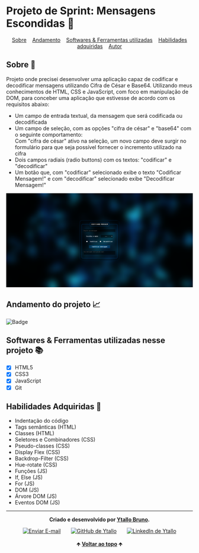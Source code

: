 # Projeto de Sprint: Mensagens Escondidas 🔐

<div id="inicio" align=center>
  <a href="#sobre">Sobre</a>&nbsp;&nbsp;&nbsp;
  <a href="#andamento">Andamento</a>&nbsp;&nbsp;&nbsp;
  <a href="#linguagens">Softwares & Ferramentas utilizadas</a>&nbsp;&nbsp;&nbsp;
  <a href="#habilidades">Habilidades adquiridas</a>&nbsp;&nbsp;&nbsp;
  <a href="#autor">Autor</a> 
</div>

<h2 id="sobre">Sobre 🔎</h2>
  <p>Projeto onde precisei desenvolver uma aplicação capaz de codificar e decodificar mensagens utilizando Cifra de César e Base64. Utilizando meus conhecimentos de HTML, CSS e JavaScript, com foco em manipulação de DOM, para conceber uma aplicação que estivesse de acordo com os requisitos abaixo:</p>

  - Um campo de entrada textual, da mensagem que será codificada ou decodificada
  - Um campo de seleção, com as opções "cifra de césar" e "base64" com o seguinte comportamento: <br>
    Com "cifra de césar" ativo na seleção, um novo campo deve surgir no formulário para que seja possível fornecer o incremento utilizado na cifra
  - Dois campos radiais (radio buttons) com os textos: "codificar" e "decodificar"
  - Um botão que, com "codificar" selecionado exibe o texto "Codificar Mensagem!" e com "decodificar" selecionado exibe "Decodificar Mensagem!"

<img src="./imagens/printProjMsgEscon.png" alt="imagem da tela dor formulário">

<h2 id="andamento">Andamento do projeto 📈</h2>

  ![Badge](https://img.shields.io/website?down_message=offline&label=status&style=for-the-badge&up_color=g&up_message=concluido&url=https%3A%2F%2Fytallobruno.github.io%2FProjetoMensagemEscondida%2F)

<h2 id="linguagens">Softwares & Ferramentas utilizadas nesse projeto 📚</h2>

  - [x] HTML5
  - [x] CSS3
  - [x] JavaScript
  - [x] Git

<h2 id="habilidades">Habilidades Adquiridas 📝</h2>

  - Indentação do código
  - Tags semânticas (HTML)
  - Classes (HTML)
  - Seletores e Combinadores (CSS)
  - Pseudo-classes (CSS)
  - Display Flex (CSS)
  - Backdrop-Filter (CSS)
  - Hue-rotate (CSS)
  - Funções (JS)
  - If, Else (JS)
  - For (JS)
  - DOM (JS)
  - Árvore DOM (JS)
  - Eventos DOM (JS)

<hr>

<div id="autor" align="center">
  
  **Criado e desenvolvido por [Ytallo Bruno](https://www.linkedin.com/in/ytallobruno/).**
  
 <div align="center"> 
  <a href="mailto:ytallobruno@hotmail.com"><img src="https://cdn-icons-png.flaticon.com/512/2525/2525737.png" height="40em" title="Enviar E-mail"></a>
   &nbsp;&nbsp;&nbsp;&nbsp;&nbsp;
  <a href="https://github.com/ytallobruno" target="_blank"><img src="https://cdn-icons-png.flaticon.com/512/733/733553.png" height="40em" title="GitHub de Ytallo"></a>
   &nbsp;&nbsp;&nbsp;&nbsp;&nbsp;
  <a href="https://www.linkedin.com/in/ytallobruno/" target="_blank"><img src="https://cdn-icons-png.flaticon.com/512/145/145807.png" height="40em" title="LinkedIn de Ytallo"></a>
  </div>
</div>

<br>

<div align="center">
  &#129145;&nbsp;<a href="#inicio"><strong>Voltar ao topo</strong></a>&nbsp;&#129145;
</div>
